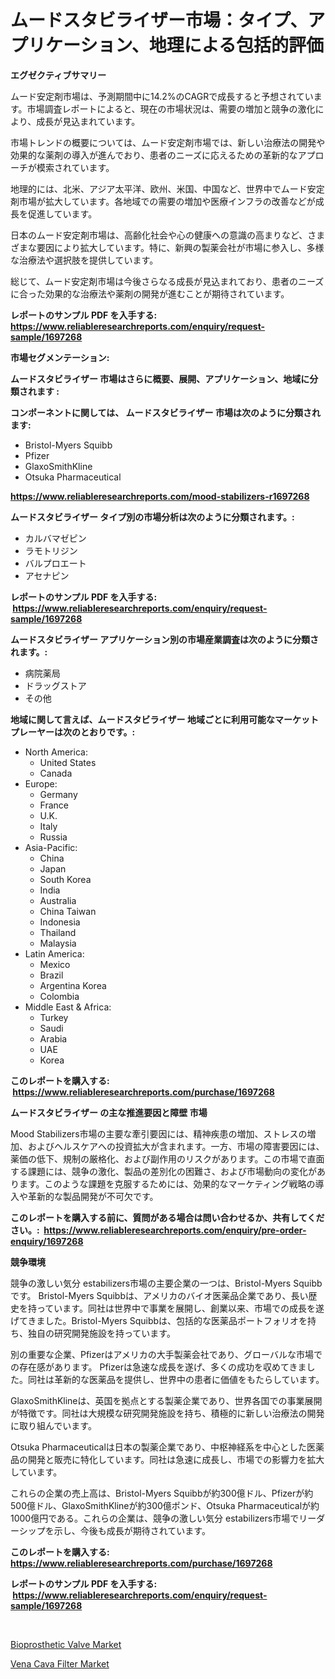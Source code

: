 <p><h1>ムードスタビライザー市場：タイプ、アプリケーション、地理による包括的評価</h1></p><p><strong>エグゼクティブサマリー</strong></p>
<p><p>ムード安定剤市場は、予測期間中に14.2%のCAGRで成長すると予想されています。市場調査レポートによると、現在の市場状況は、需要の増加と競争の激化により、成長が見込まれています。</p><p>市場トレンドの概要については、ムード安定剤市場では、新しい治療法の開発や効果的な薬剤の導入が進んでおり、患者のニーズに応えるための革新的なアプローチが模索されています。</p><p>地理的には、北米、アジア太平洋、欧州、米国、中国など、世界中でムード安定剤市場が拡大しています。各地域での需要の増加や医療インフラの改善などが成長を促進しています。</p><p>日本のムード安定剤市場は、高齢化社会や心の健康への意識の高まりなど、さまざまな要因により拡大しています。特に、新興の製薬会社が市場に参入し、多様な治療法や選択肢を提供しています。</p><p>総じて、ムード安定剤市場は今後さらなる成長が見込まれており、患者のニーズに合った効果的な治療法や薬剤の開発が進むことが期待されています。</p></p>
<p><strong>レポートのサンプル PDF を入手する: <a href="https://www.reliableresearchreports.com/enquiry/request-sample/1697268">https://www.reliableresearchreports.com/enquiry/request-sample/1697268</a></strong></p>
<p><strong>市場セグメンテーション:</strong></p>
<p><strong> ムードスタビライザー 市場はさらに概要、展開、アプリケーション、地域に分類されます :</strong></p>
<p><strong>コンポーネントに関しては、 ムードスタビライザー 市場は次のように分類されます: &nbsp;</strong></p>
<p><ul><li>Bristol-Myers Squibb</li><li>Pfizer</li><li>GlaxoSmithKline</li><li>Otsuka Pharmaceutical</li></ul></p>
<p><strong><a href="https://www.reliableresearchreports.com/mood-stabilizers-r1697268">https://www.reliableresearchreports.com/mood-stabilizers-r1697268</a></strong></p>
<p><strong> ムードスタビライザー タイプ別の市場分析は次のように分類されます。:</strong></p>
<p><ul><li>カルバマゼピン</li><li>ラモトリジン</li><li>バルプロエート</li><li>アセナピン</li></ul></p>
<p><strong>レポートのサンプル PDF を入手する: &nbsp;<a href="https://www.reliableresearchreports.com/enquiry/request-sample/1697268">https://www.reliableresearchreports.com/enquiry/request-sample/1697268</a></strong></p>
<p><strong> ムードスタビライザー アプリケーション別の市場産業調査は次のように分類されます。:</strong></p>
<p><ul><li>病院薬局</li><li>ドラッグストア</li><li>その他</li></ul></p>
<p><strong>地域に関して言えば、ムードスタビライザー 地域ごとに利用可能なマーケットプレーヤーは次のとおりです。:</strong></p>
<p><ul>
    <li>
        North America:
        <ul>
            <li>United States</li>
            <li>Canada</li>
        </ul>
    </li>
    <li>
        Europe:
        <ul>
            <li>Germany</li>
            <li>France</li>
            <li>U.K.</li>
            <li>Italy</li>
            <li>Russia</li>
        </ul>
    </li>
    <li>
        Asia-Pacific:
        <ul>
            <li>China</li>
            <li>Japan</li>
            <li>South Korea</li>
            <li>India</li>
            <li>Australia</li>
            <li>China Taiwan</li>
            <li>Indonesia</li>
            <li>Thailand</li>
            <li>Malaysia</li>
        </ul>
    </li>
    <li>
        Latin America:
        <ul>
            <li>Mexico</li>
            <li>Brazil</li>
            <li>Argentina Korea</li>
            <li>Colombia</li>
        </ul>
    </li>
    <li>
        Middle East & Africa:
        <ul>
            <li>Turkey</li>
            <li>Saudi</li>
            <li>Arabia</li>
            <li>UAE</li>
            <li>Korea</li>
        </ul>
    </li>
    </ul></p>
<p><strong>このレポートを購入する: &nbsp;<a href="https://www.reliableresearchreports.com/purchase/1697268">https://www.reliableresearchreports.com/purchase/1697268</a></strong></p>
<p><strong>ムードスタビライザー の主な推進要因と障壁 市場</strong></p>
<p><p>Mood Stabilizers市場の主要な牽引要因には、精神疾患の増加、ストレスの増加、およびヘルスケアへの投資拡大が含まれます。一方、市場の障害要因には、薬価の低下、規制の厳格化、および副作用のリスクがあります。この市場で直面する課題には、競争の激化、製品の差別化の困難さ、および市場動向の変化があります。このような課題を克服するためには、効果的なマーケティング戦略の導入や革新的な製品開発が不可欠です。</p></p>
<p><strong>このレポートを購入する前に、質問がある場合は問い合わせるか、共有してください。:&nbsp; <a href="https://www.reliableresearchreports.com/enquiry/pre-order-enquiry/1697268">https://www.reliableresearchreports.com/enquiry/pre-order-enquiry/1697268</a></strong></p>
<p><strong>競争環境</strong></p>
<p><p>競争の激しい気分 estabilizers市場の主要企業の一つは、Bristol-Myers Squibbです。 Bristol-Myers Squibbは、アメリカのバイオ医薬品企業であり、長い歴史を持っています。同社は世界中で事業を展開し、創業以来、市場での成長を遂げてきました。Bristol-Myers Squibbは、包括的な医薬品ポートフォリオを持ち、独自の研究開発施設を持っています。</p><p>別の重要な企業、Pfizerはアメリカの大手製薬会社であり、グローバルな市場での存在感があります。 Pfizerは急速な成長を遂げ、多くの成功を収めてきました。同社は革新的な医薬品を提供し、世界中の患者に価値をもたらしています。</p><p>GlaxoSmithKlineは、英国を拠点とする製薬企業であり、世界各国での事業展開が特徴です。同社は大規模な研究開発施設を持ち、積極的に新しい治療法の開発に取り組んでいます。</p><p>Otsuka Pharmaceuticalは日本の製薬企業であり、中枢神経系を中心とした医薬品の開発と販売に特化しています。同社は急速に成長し、市場での影響力を拡大しています。</p><p>これらの企業の売上高は、Bristol-Myers Squibbが約300億ドル、Pfizerが約500億ドル、GlaxoSmithKlineが約300億ポンド、Otsuka Pharmaceuticalが約1000億円である。これらの企業は、競争の激しい気分 estabilizers市場でリーダーシップを示し、今後も成長が期待されています。</p></p>
<p><strong>このレポートを購入する: &nbsp; <a href="https://www.reliableresearchreports.com/purchase/1697268">https://www.reliableresearchreports.com/purchase/1697268</a></strong></p>
<p><strong>レポートのサンプル PDF を入手する: &nbsp;<a href="https://www.reliableresearchreports.com/enquiry/request-sample/1697268">https://www.reliableresearchreports.com/enquiry/request-sample/1697268</a></strong><strong></strong></p>
<p>&nbsp;</p>
<p><p><a href="https://gratis-rainforest-2ca.notion.site/Bioprosthetic-Valve-Market-Size-CAGR-Trends-2024-2030-c031670c64db4f23a351f68084b590cd">Bioprosthetic Valve Market</a></p><p><a href="https://crocus-run-b5a.notion.site/Vena-Cava-Filter-Market-Share-Evolution-and-Market-Growth-Trends-2024-2031-bbe996eeca5c4b0282710f1fe55ed6f7">Vena Cava Filter Market</a></p></p>